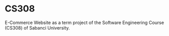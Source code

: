 # CS308
E-Commerce Website as a term project of the Software Engineering Course (CS308) of Sabanci University.

